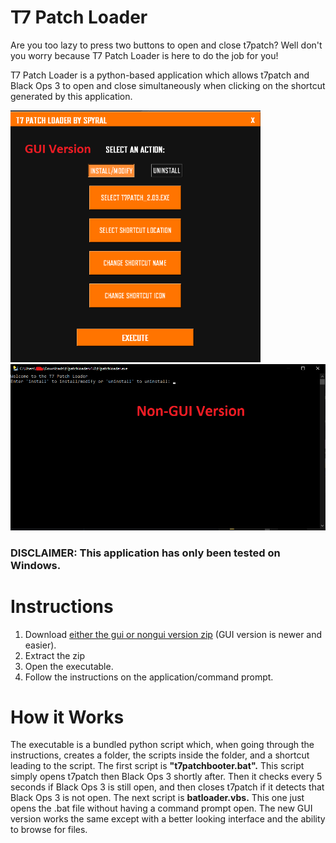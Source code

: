 # T7 Patch Loader
Are you too lazy to press two buttons to open and close t7patch? Well don't you worry because T7 Patch Loader is here to do the job for you!

T7 Patch Loader is a python-based application which allows t7patch and Black Ops 3 to open and close simultaneously when clicking on the shortcut generated by this application.

<img src="/guiscreenshot.png" width="400" > <img src="/noguiscreenshot.png" width="600" >

### DISCLAIMER: This application has only been tested on Windows.

# Instructions
1. Download [either the gui or nongui version zip](https://github.com/notspyral/t7patchloader/releases/tag/Current) (GUI version is newer and easier).
2. Extract the zip 
3. Open the executable.
4. Follow the instructions on the application/command prompt.

# How it Works

The executable is a bundled python script which, when going through the instructions, creates a folder, the scripts inside the folder, and a shortcut leading to the script. The first script is **"t7patchbooter.bat".** This script simply opens t7patch then Black Ops 3 shortly after. Then it checks every 5 seconds if Black Ops 3 is still open, and then closes t7patch if it detects that Black Ops 3 is not open. The next script is **batloader.vbs.** This one just opens the .bat file without having a command prompt open. The new GUI version works the same except with a better looking interface and the ability to browse for files.
